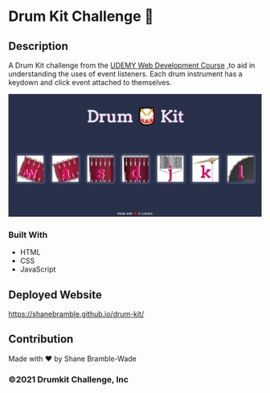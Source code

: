 # Drum Kit Challenge 🥁

## Description

A Drum Kit challenge from the  [UDEMY Web Development Course](https://www.udemy.com/course/the-complete-web-development-bootcamp/) ,to aid in understanding the uses of event listeners. Each drum instrument has a keydown and click event attached to themselves.

![Drum Kit Challenge](assets/images/drumkit-profile.png)

### Built With

* HTML
* CSS
* JavaScript

## Deployed Website

<https://shanebramble.github.io/drum-kit/>

## Contribution

Made with ❤️ by Shane Bramble-Wade

### ©️2021 Drumkit Challenge, Inc
